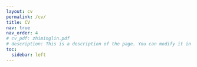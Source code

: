 ```yaml
---
layout: cv
permalink: /cv/
title: CV
nav: true
nav_order: 4
# cv_pdf: zhiminglin.pdf
# description: This is a description of the page. You can modify it in '_pages/cv.md'. You can also change or remove the top pdf download button.
toc:
  sidebar: left
---
```


